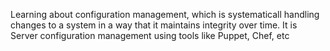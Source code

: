 Learning about configuration management, which is systematicall handling changes to a system in a way that it maintains integrity over time. It is Server configuration management using tools like Puppet, Chef, etc
